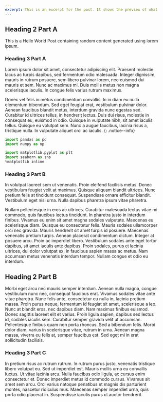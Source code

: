 ```yaml
---
excerpt: This is an excerpt for the post. It shows the preview of what is being covered in the post.
---
```

## Heading 2 Part A

This is a Hello World Post containing random content generated using lorem ipsum.

### Heading 3 Part A

Lorem ipsum dolor sit amet, consectetur adipiscing elit. Praesent molestie lacus ac turpis dapibus, sed fermentum odio malesuada. Integer dignissim, mauris in rutrum posuere, sem libero pulvinar lorem, nec euismod dui mauris et sem. Nunc ac maximus mi. Duis mollis metus non magna scelerisque iaculis. In congue felis varius rutrum maximus. 

Donec vel felis in metus condimentum convallis. In in diam eu nulla elementum bibendum. Sed eget feugiat erat, vestibulum pulvinar dolor. Aenean faucibus blandit metus, interdum gravida nunc egestas sed. Curabitur id ultrices tellus, in hendrerit lectus. Duis dui risus, molestie in consequat eu, euismod in odio. Quisque in vulputate nibh, sit amet iaculis tellus. Quisque eu volutpat sem. Nunc a augue faucibus, lacinia risus a, tristique nulla. In vulputate aliquet orci ac iaculis.
{: .notice--info}

```python
import pandas as pd
import numpy as np

import matplotlib.pyplot as plt
import seaborn as sns
%matplotlib inline
```

### Heading 3 Part B
In volutpat laoreet sem ut venenatis. Proin eleifend facilisis metus. Donec vestibulum feugiat velit at maximus. Quisque aliquam blandit ultrices. Nunc pretium felis at tincidunt consequat. Suspendisse ornare efficitur blandit. Vestibulum eget nisi urna. Nulla dapibus pharetra ipsum vitae pharetra.

Nullam pellentesque in eros ac ultrices. Curabitur malesuada lectus vitae mi commodo, quis faucibus lectus tincidunt. In pharetra justo in interdum finibus. Vivamus eu enim sit amet magna sodales vulputate. Maecenas eu scelerisque diam. Quisque eu consectetur felis. Mauris sodales ullamcorper orci nec gravida. Mauris hendrerit sit amet turpis id posuere. Maecenas venenatis pretium turpis. Aenean placerat condimentum dictum. Integer at posuere arcu. Proin ac imperdiet libero. Vestibulum sodales ante eget tortor dapibus, sit amet iaculis ante dapibus. Proin sodales, purus et lacinia ultrices, dui dolor volutpat ex, in faucibus sapien massa ac metus. Nam accumsan metus venenatis interdum tempor. Nullam congue et odio eu interdum.

## Heading 2 Part B

Morbi eget arcu nec mauris semper interdum. Aenean nulla magna, congue vestibulum nunc nec, consequat faucibus erat. Vivamus sodales vitae ante vitae pharetra. Nunc felis ante, consectetur eu nulla in, lacinia pretium massa. Proin purus neque, fermentum id feugiat sit amet, scelerisque a leo. Nunc at blandit eros, nec dapibus diam. Nam maximus finibus euismod. Donec sagittis laoreet elit et varius. Proin ligula sapien, dapibus sed lectus id, sodales iaculis sem. Curabitur semper gravida velit ut accumsan. Pellentesque finibus quam non porta rhoncus. Sed a bibendum felis. Morbi dolor diam, varius in scelerisque vitae, rutrum in urna. Aenean magna massa, viverra eu felis at, semper faucibus est. Sed eget mi in erat sollicitudin facilisis.

### Heading 3 Part C
In pretium risus ac rutrum rutrum. In rutrum purus justo, venenatis tristique libero volutpat eu. Sed ut imperdiet est. Mauris mollis urna eu convallis luctus. Ut vitae lacinia arcu. Nulla faucibus odio ligula, ac cursus enim consectetur et. Donec imperdiet metus id commodo cursus. Vivamus sit amet sem arcu. Orci varius natoque penatibus et magnis dis parturient montes, nascetur ridiculus mus. Maecenas semper imperdiet urna, quis porta odio placerat in. Suspendisse iaculis purus ut auctor hendrerit.